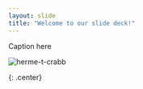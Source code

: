 ```yaml
---
layout: slide
title: "Welcome to our slide deck!"
---
```


Caption here

![herme-t-crabb](https://octodex.github.com/images/herme-t-crabb.png)
{: .center}
